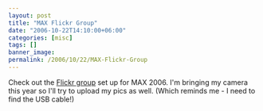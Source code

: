 ```yaml
---
layout: post
title: "MAX Flickr Group"
date: "2006-10-22T14:10:00+06:00"
categories: [misc]
tags: []
banner_image: 
permalink: /2006/10/22/MAX-Flickr-Group
---
```


Check out the <a href="http://www.flickr.com/groups/max2006/">Flickr group</a> set up for MAX 2006. I'm bringing my camera this year so I'll try to upload my pics as well. (Which reminds me - I need to find the USB cable!)